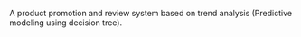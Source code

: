 A product promotion and review system based on trend analysis (Predictive modeling using decision tree).

